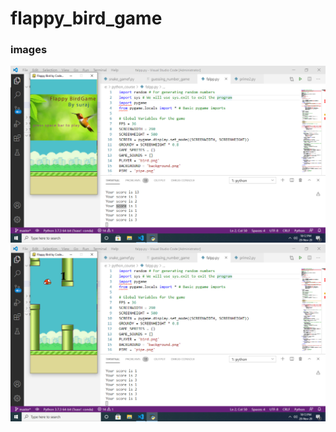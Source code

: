 # flappy_bird_game
### images 
<img src="images/Screenshot (287).png">
<img src="images/Screenshot (288).png">
